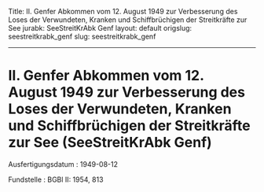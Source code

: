 Title: II. Genfer Abkommen vom 12. August 1949 zur Verbesserung des Loses der Verwundeten,
  Kranken und Schiffbrüchigen der Streitkräfte zur See
jurabk: SeeStreitKrAbk Genf
layout: default
origslug: seestreitkrabk_genf
slug: seestreitkrabk_genf

---

# II. Genfer Abkommen vom 12. August 1949 zur Verbesserung des Loses der Verwundeten, Kranken und Schiffbrüchigen der Streitkräfte zur See (SeeStreitKrAbk Genf)

Ausfertigungsdatum
:   1949-08-12

Fundstelle
:   BGBl II: 1954, 813

